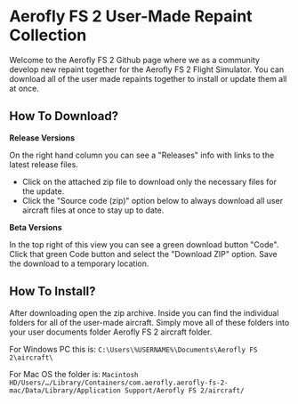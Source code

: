 # Aerofly FS 2 User-Made Repaint Collection

Welcome to the Aerofly FS 2 Github page where we as a community develop new repaint together for the Aerofly FS 2 Flight Simulator. You can download all of the user made repaints together to install or update them all at once.

## How To Download?

**Release Versions**

On the right hand column you can see a "Releases" info with links to the latest release files.
- Click on the attached zip file to download only the necessary files for the update.
- Click the "Source code (zip)" option below to always download all user aircraft files at once to stay up to date.

**Beta Versions**

In the top right of this view you can see a green download button "Code".
Click that green Code button and select the "Download ZIP" option.
Save the download to a temporary location.

## How To Install?
After downloading open the zip archive.
Inside you can find the individual folders for all of the user-made aircraft.
Simply move all of these folders into your user documents folder Aerofly FS 2 aircraft folder.

For Windows PC this is:
`C:\Users\%USERNAME%\Documents\Aerofly FS 2\aircraft\`

For Mac OS the folder is:
`Macintosh HD/Users/…/Library/Containers/com.aerofly.aerofly-fs-2-mac/Data/Library/Application Support/Aerofly FS 2/aircraft/`
